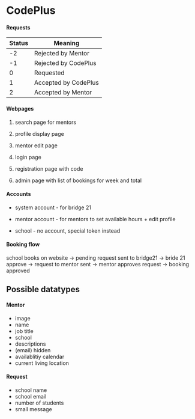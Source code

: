 # CodePlus


#### Requests
| Status        | Meaning |
| ------------- | ------------- |
| -2 | Rejected by Mentor |
| -1 | Rejected by CodePlus |
| 0 |  Requested |
| 1 | Accepted by CodePlus  |
| 2 | Accepted by Mentor  |


#### Webpages
1. search page for mentors

2. profile display page

3. mentor edit page

4. login page

5. registration page with code

6. admin page with list of bookings for week and total

#### Accounts
* system account - for bridge 21

* mentor account - for mentors to set available hours + edit profile

* school - no account, special token instead

#### Booking flow
school books on website -> pending request sent to bridge21 -> bride 21 approve -> request to mentor sent -> mentor approves request -> booking approved

## Possible datatypes

#### Mentor
*	image
*	name
*	job title
*	school
*	descriptions
*	(email) hidden
*	availablitiy calendar
*	current living location

#### Request
*	school name
*	school email
*	number of students
*	small message
